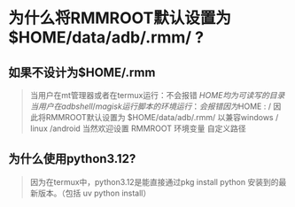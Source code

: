 # 为什么将RMMROOT默认设置为 $HOME/data/adb/.rmm/ ?

## 如果不设计为$HOME/.rmm

> 当用户在mt管理器或者在termux运行：不会报错 $HOME 均为可读写的目录
> 当用户在adb shell / magisk运行脚本的环境 运行：会报错 因为$HOME : /
> 因此将RMMROOT默认设置为 $HOME/data/adb/.rmm/ 以兼容windows / linux /android
> 当然欢迎设置 RMMROOT 环境变量 自定义路径 

## 为什么使用python3.12?
> 因为在termux中，python3.12是能直接通过pkg install python 安装到的最新版本。（包括 uv python install）



